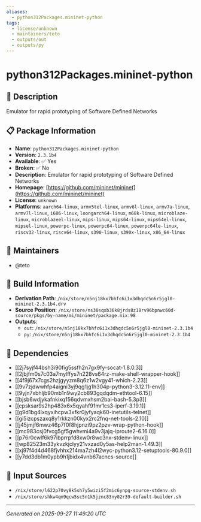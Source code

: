 ```yaml
---
aliases:
  - python312Packages.mininet-python
tags:
  - license/unknown
  - maintainers/teto
  - outputs/out
  - outputs/py
---
```


# python312Packages.mininet-python

## 📝 Description

Emulator for rapid prototyping of Software Defined Networks

## 📋 Package Information

- **Name**: `python312Packages.mininet-python`
- **Version**: `2.3.1b4`
- **Available**: ✅ Yes
- **Broken**: ✅ No
- **Description**: Emulator for rapid prototyping of Software Defined Networks
- **Homepage**: [https://github.com/mininet/mininet](https://github.com/mininet/mininet)
- **License**: `unknown`
- **Platforms**: `aarch64-linux`, `armv5tel-linux`, `armv6l-linux`, `armv7a-linux`, `armv7l-linux`, `i686-linux`, `loongarch64-linux`, `m68k-linux`, `microblaze-linux`, `microblazeel-linux`, `mips-linux`, `mips64-linux`, `mips64el-linux`, `mipsel-linux`, `powerpc-linux`, `powerpc64-linux`, `powerpc64le-linux`, `riscv32-linux`, `riscv64-linux`, `s390-linux`, `s390x-linux`, `x86_64-linux`
## 👥 Maintainers

- @teto


## 🔧 Build Information

- **Derivation Path**: `/nix/store/n5nj18kx7bhfc6i1x3dhqdc5n6r5jgl0-mininet-2.3.1b4.drv`
- **Source Position**: `/nix/store/ns30sqxb36k8jrds8z18rv96bpnwc60d-source/pkgs/by-name/mi/mininet/package.nix:98`
- **Outputs**:
  - `out`:  `/nix/store/n5nj18kx7bhfc6i1x3dhqdc5n6r5jgl0-mininet-2.3.1b4`
  - `py`:  `/nix/store/n5nj18kx7bhfc6i1x3dhqdc5n6r5jgl0-mininet-2.3.1b4`

## 🔗 Dependencies

- [[2j7syjf44bsh3i90fig5ssfh2n7gx9fy-socat-1.8.0.3]]
- [[2jbjfm0s7c03a7mylffys7n228vs64rz-make-shell-wrapper-hook]]
- [[4f9j67x7cgs2hzjgyyzm8q6z1w2vgy41-which-2.23]]
- [[9v7zjdwwhfp4aigni3yj9qg1jg1h304p-python3-3.12.11-env]]
- [[9yjn7xbhljb90mb1n9wy2cb893gqdqdm-ethtool-6.15]]
- [[bjsb6wdjykafnkixq156qdvmxhsm2bai-bash-5.3p3]]
- [[cpsksar9s2hp483x6x5qyahf91mr1cs3-iperf-3.19.1]]
- [[g9d1bg4lxqyxihcpw3xfkr0jyfyaqk60-inetutils-telnet]]
- [[gi5izcpszaxq8y1rkkzn00kyx2rc2fnq-net-tools-2.10]]
- [[j45jmjf6mwz46p7f0f8hjpnzi9pz2pzv-wrap-python-hook]]
- [[mc983csj0fvcg5gf5gwhvmi4a9v3jajq-iproute2-6.16.0]]
- [[p76r0cwlf6k97ibprrpfd8xw0r8wc3nx-stdenv-linux]]
- [[wp82523m33ykvzkjclyy21vxzad0y5as-help2man-1.49.3]]
- [[xj97f4d4d468fjvhhx214ma7zh4l2wyc-python3.12-setuptools-80.9.0]]
- [[y7dd3db1m0ypb9h1jbidx4vnb67acncs-source]]

## 📁 Input Sources

- `/nix/store/l622p70vy8k5sh7y5wizi5f2mic6ynpg-source-stdenv.sh`
- `/nix/store/shkw4qm9qcw5sc5n1k5jznc83ny02r39-default-builder.sh`

---
*Generated on 2025-09-27 11:49:20 UTC*
